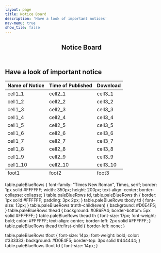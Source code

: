 ```yaml
---
layout: page
title: Notice Board
description: 'Have a look of important notices'
nav-menu: true
show_tile: false
---
```

<!-- Main -->
<div id="main" class="alt">

<!-- One -->
<section id="one">
	<div class="inner">
		<header class="major">
			<h1>Notice Board</h1>
		</header>
    <!-- Content -->
<h2 id="content">Have a look of important notice</h2>
		<table class="paleBlueRows">
<thead>
<tr>
<th>Name of Notice</th>
<th>Time of Published</th>
<th>Download</th>
</tr>
</thead>
<tfoot>
<tr>
<td>foot1</td>
<td>foot2</td>
<td>foot3</td>
</tr>
</tfoot>
<tbody>
<tr>
<td>cell1_1</td>
<td>cell2_1</td>
<td>cell3_1</td>
</tr>
<tr>
<td>cell1_2</td>
<td>cell2_2</td>
<td>cell3_2</td>
</tr>
<tr>
<td>cell1_3</td>
<td>cell2_3</td>
<td>cell3_3</td>
</tr>
<tr>
<td>cell1_4</td>
<td>cell2_4</td>
<td>cell3_4</td>
</tr>
<tr>
<td>cell1_5</td>
<td>cell2_5</td>
<td>cell3_5</td>
</tr>
<tr>
<td>cell1_6</td>
<td>cell2_6</td>
<td>cell3_6</td>
</tr>
<tr>
<td>cell1_7</td>
<td>cell2_7</td>
<td>cell3_7</td>
</tr>
<tr>
<td>cell1_8</td>
<td>cell2_8</td>
<td>cell3_8</td>
</tr>
<tr>
<td>cell1_9</td>
<td>cell2_9</td>
<td>cell3_9</td>
</tr>
<tr>
<td>cell1_10</td>
<td>cell2_10</td>
<td>cell3_10</td>
</tr>
</tbody>
</table>

table.paleBlueRows {
  font-family: "Times New Roman", Times, serif;
  border: 1px solid #FFFFFF;
  width: 350px;
  height: 200px;
  text-align: center;
  border-collapse: collapse;
}
table.paleBlueRows td, table.paleBlueRows th {
  border: 1px solid #FFFFFF;
  padding: 3px 2px;
}
table.paleBlueRows tbody td {
  font-size: 13px;
}
table.paleBlueRows tr:nth-child(even) {
  background: #D0E4F5;
}
table.paleBlueRows thead {
  background: #0B6FA4;
  border-bottom: 5px solid #FFFFFF;
}
table.paleBlueRows thead th {
  font-size: 17px;
  font-weight: bold;
  color: #FFFFFF;
  text-align: center;
  border-left: 2px solid #FFFFFF;
}
table.paleBlueRows thead th:first-child {
  border-left: none;
}

table.paleBlueRows tfoot {
  font-size: 14px;
  font-weight: bold;
  color: #333333;
  background: #D0E4F5;
  border-top: 3px solid #444444;
}
table.paleBlueRows tfoot td {
  font-size: 14px;
}
